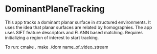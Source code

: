 # DominantPlaneTracking

This app tracks a dominant planar surface in structured environments.
It uses the idea that planar surfaces are related by homographies. The app
uses SIFT feature descriptors and FLANN based matching. Requires initializing
a region of interest to start tracking.

To run:
cmake .
make
./dom name_of_video_stream
